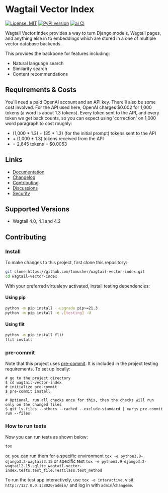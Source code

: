 # Wagtail Vector Index

[![License: MIT](https://img.shields.io/badge/License-MIT-yellow.svg)](https://opensource.org/licenses/MIT)
[![PyPI version](https://badge.fury.io/py/wagtail-vector-index.svg)](https://badge.fury.io/py/wagtail-vector-index)
[![ai CI](https://github.com/tomusher/wagtail-vector-index/actions/workflows/test.yml/badge.svg)](https://github.com/tomusher/wagtail-vector-index/actions/workflows/test.yml)

Wagtail Vector Index provides a way to turn Django models, Wagtail pages, and anything else in to embeddings which are stored in a one of multiple vector database backends.

This provides the backbone for features including:

* Natural language search
* Similarity search
* Content recommendations

## Requirements & Costs

You'll need a paid OpenAI account and an API key. There'll also be some cost involved. For the API used here, OpenAI charges $0.002 for 1,000 tokens (a word is about 1.3 tokens). Every token sent to the API, and every token we get back counts, so you can expect using 'correction' on 1,000 word paragraph to cost roughly:

* (1,000 * 1.3) + (35 * 1.3) (for the initial prompt) tokens sent to the API
* \+ (1,000 * 1.3) tokens received from the API
* = 2,645 tokens = $0.0053

## Links

- [Documentation](https://github.com/tomusher/wagtail-vector-index/blob/main/README.md)
- [Changelog](https://github.com/tomusher/wagtail-vector-index/blob/main/CHANGELOG.md)
- [Contributing](https://github.com/tomusher/wagtail-vector-index/blob/main/CHANGELOG.md)
- [Discussions](https://github.com/tomusher/wagtail-vector-index/discussions)
- [Security](https://github.com/tomusher/wagtail-vector-index/security)

## Supported Versions

* Wagtail 4.0, 4.1 and 4.2

## Contributing

### Install

To make changes to this project, first clone this repository:

```sh
git clone https://github.com/tomusher/wagtail-vector-index.git
cd wagtail-vector-index
```

With your preferred virtualenv activated, install testing dependencies:

#### Using pip

```sh
python -m pip install --upgrade pip>=21.3
python -m pip install -e .[testing] -U
```

#### Using flit

```sh
python -m pip install flit
flit install
```

### pre-commit

Note that this project uses [pre-commit](https://github.com/pre-commit/pre-commit).
It is included in the project testing requirements. To set up locally:

```shell
# go to the project directory
$ cd wagtail-vector-index
# initialize pre-commit
$ pre-commit install

# Optional, run all checks once for this, then the checks will run only on the changed files
$ git ls-files --others --cached --exclude-standard | xargs pre-commit run --files
```

### How to run tests

Now you can run tests as shown below:

```sh
tox
```

or, you can run them for a specific environment `tox -e python3.8-django3.2-wagtail2.15` or specific test
`tox -e python3.9-django3.2-wagtail2.15-sqlite wagtail-vector-index.tests.test_file.TestClass.test_method`

To run the test app interactively, use `tox -e interactive`, visit `http://127.0.0.1:8020/admin/` and log in with `admin`/`changeme`.
